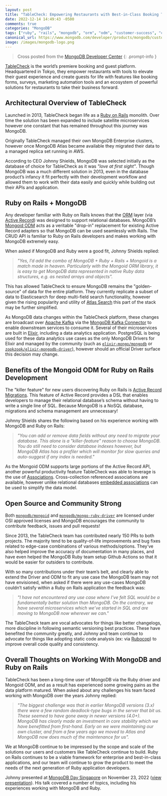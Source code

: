 ```yaml
---
layout: post
title: "TableCheck: Empowering Restaurants with Best-in-Class Booking Tools Powered by MongoDB"
date: 2022-12-14 14:49:43 -0500
comments: true
categories: "MongoDB"
tags: ["ruby", "rails", "mongodb", "orm", "odm", "customer-success", "cross-post"]
canonical_url: https://www.mongodb.com/developer/products/mongodb/customer-success-ruby-tablecheck/
image: /images/mongodb-logo.png
---
```


> Cross posted from the [MongoDB Developer Center](https://www.mongodb.com/developer/products/mongodb/customer-success-ruby-tablecheck/)
{: .prompt-info }

[TableCheck](https://tablecheck.com/) is the world’s premiere booking and guest platform. Headquartered in Tokyo, they empower restaurants with tools to elevate their guest experience and create guests for life with features like booking forms, surveys, marketing automation tools and an ecosystem of powerful solutions for restaurants to take their business forward.

## Architectural Overview of TableCheck

Launched in 2013, TableCheck began life as a [Ruby on Rails](https://rubyonrails.org/) monolith. Over time the solution has been expanded to include satellite microservices however one constant that has remained throughout this journey was MongoDB.

Originally TableCheck managed their own MongoDB Enterprise clusters, however once MongoDB Atlas became available they migrated their data to a managed replica set running in AWS.

According to CEO Johnny Shields, MongoDB was selected initially as the database of choice for TableCheck as it was _"love at first sight"_. Though MongoDB was a much different solution in 2013, even in the database product’s infancy it fit perfectly with their development workflow and allowed them to work with their data easily and quickly while building out their APIs and application.

## Ruby on Rails + MongoDB

Any developer familiar with Ruby on Rails knows that the [ORM](https://en.wikipedia.org/wiki/Object-relational_mapping) layer (via [Active Record](https://guides.rubyonrails.org/active_record_basics.html)) was designed to support relational databases. MongoDB’s [Mongoid ODM](https://www.mongodb.com/docs/mongoid/current/) acts as a veritable "drop-in" replacement for existing Active Record adapters so that MongoDB can be used seamlessly with Rails. The CRUD API is familiar to Ruby on Rails developers and makes working with MongoDB extremely easy.

When asked if MongoDB and Ruby were a good fit, Johnny Shields replied:
> _"Yes, I’d add the combo of MongoDB + Ruby + Rails + Mongoid is a match made in heaven. Particularly with the Mongoid ORM library, it is easy to get MongoDB data represented in native Ruby data structures, e.g. as nested arrays and objects"._

This has allowed TableCheck to ensure MongoDB remains the "golden-source" of data for the entire platform. They currently replicate a subset of data to Elasticsearch for deep multi-field search functionality, however given the rising popularity and utility of [Atlas Search](https://www.mongodb.com/docs/atlas/atlas-search/) this part of the stack may be further simplified.

As MongoDB data changes within the TableCheck platform, these changes are broadcast over [Apache Kafka](https://kafka.apache.org/) via the [MongoDB Kafka Connector](https://www.mongodb.com/docs/kafka-connector/current/) to enable downstream services to consume it. Several of their microservices are built in [Elixir](https://elixir-lang.org/), including a data analytics application. PostgreSQL is being used for these data analytics use cases as the only MongoDB Drivers for Elixir and managed by the community (such as [`elixir-mongo/mongodb`](https://github.com/elixir-mongo/mongodb) or [`zookzook/elixir-mongodb-driver`](https://github.com/zookzook/elixir-mongodb-driver)), however should an official Driver surface this decision may change.

## Benefits of the Mongoid ODM for Ruby on Rails Development

The "killer feature" for new users discovering Ruby on Rails is [Active Record Migrations](https://guides.rubyonrails.org/active_record_migrations.html). This feature of Active Record provides a DSL that enables developers to manage their relational database’s schema without having to write a single line of SQL. Because MongoDB is a NoSQL database, migrations and schema management are unnecessary!

Johnny Shields shares the following based on his experience working with MongoDB and Ruby on Rails:
> _"You can add or remove data fields without any need to migrate your database. This alone is a "killer-feature" reason to choose MongoDB. You do still need to consider database indexes however, but MongoDB Atlas has a profiler which will monitor for slow queries and auto-suggest if any index is needed."_

As the Mongoid ODM supports large portions of the Active Record API, another powerful productivity feature TableCheck was able to leverage is the use of [Associations](https://www.mongodb.com/docs/mongoid/current/reference/associations/). Cross-collection referenced associations are available, however unlike relational databases [embedded associations](https://www.mongodb.com/docs/mongoid/current/reference/associations/#embedded-associations) can be used to simplify the data model.

## Open Source and Community Strong

Both [`mongodb/mongoid`](https://github.com/mongodb/mongoid) and [`mongodb/mongo-ruby-driver`](https://github.com/mongodb/mongo-ruby-driver) are licensed under OSI approved licenses and MongoDB encourages the community to contribute feedback, issues and pull requests!

Since 2013, the TableCheck team has contributed nearly 150 PRs to both projects. The majority tend to be quality-of-life improvements and bug fixes related to edge-case combinations of various methods/options. They’ve also helped improve the accuracy of documentation in many places, and have even helped the MongoDB Ruby team setup Github Actions so that it would be easier for outsiders to contribute.

With so many contributions under their team’s belt, and clearly able to extend the Driver and ODM to fit any use case the MongoDB team may not have envisioned, when asked if there were any use-cases MongoDB couldn’t satisfy within a Ruby on Rails application the feedback was:
> _"I have not encountered any use case where I’ve felt SQL would be a fundamentally better solution than MongoDB. On the contrary, we have several microservices which we’ve started in SQL and are moving to MongoDB now wherever we can."_

The TableCheck team are vocal advocates for things like better changelogs, more discipline in following semantic versioning best practices. These have benefited the community greatly, and Johnny and team continue to advocate for things like adopting static code analysis (ex: via [Rubocop](https://github.com/rubocop/rubocop)) to improve overall code quality and consistency.

## Overall Thoughts on Working With MongoDB and Ruby on Rails

TableCheck has been a long-time user of MongoDB via the Ruby driver and Mongoid ODM, and as a result has experienced some growing pains as the data platform matured. When asked about any challenges his team faced working with MongoDB over the years Johnny replied:
> _"The biggest challenge was that in earlier MongoDB versions (3.x) there were a few random deadlock-type bugs in the server that bit us. These seemed to have gone away in newer versions (4.0+). MongoDB has clearly made an investment in core stability which we have benefitted from first-hand. Early on we were maintaining our own cluster, and from a few years ago we moved to Atlas and MongoDB now does much of the maintenance for us"._

We at MongoDB continue to be impressed by the scope and scale of the solutions our users and customers like TableCheck continue to build. Ruby on Rails continues to be a viable framework for enterprise and best-in-class applications, and our team will continue to grow the product to meet the needs of the next generation of Ruby application developers.

Johnny presented at [MongoDB Day Singapore](https://www.mongodb.com/events/mongodb-days-apac-2022/singapore) on November 23, 2022 ([view presentation](https://vimeo.com/780220683)). His talk covered a number of topics, including his experiences working with MongoDB and Ruby.